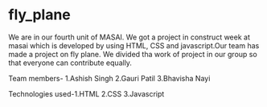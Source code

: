# fly_plane

We are in our fourth unit of MASAI. We got a project in construct week at masai which is developed by using
HTML, CSS and javascript.Our team has made a project on fly plane.
We divided tha work of project in our group so that everyone can contribute equally.

Team members- 1.Ashish Singh
              2.Gauri Patil
              3.Bhavisha Nayi

Technologies used-1.HTML
                  2.CSS
                  3.Javascript


